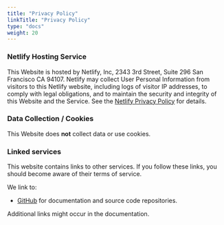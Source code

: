 ```yaml
---
title: "Privacy Policy"
linkTitle: "Privacy Policy"
type: "docs"
weight: 20
---
```


### Netlify Hosting Service

This Website is hosted by Netlify, Inc, 2343 3rd Street, Suite 296
San Francisco CA 94107. Netlify may collect User Personal 
Information from visitors to this Netlify website, including logs of visitor IP 
addresses, to comply with legal obligations, and to maintain the security and 
integrity of this Website and the Service. See the [Netlify Privacy Policy][1] 
for details.

### Data Collection / Cookies

This Website does **not** collect data or use cookies.

### Linked services

This website contains links to other services. If you follow these links, you 
should become aware of their terms of service.

We link to:

- [GitHub][2]  for documentation and source code repositories.

Additional links might occur in the documentation.

[1]: (https://www.netlify.com/privacy/)
[2]: (https://help.github.com/en/github/site-policy/github-terms-of-service)